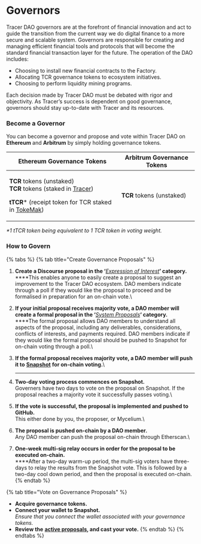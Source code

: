 # Governors

Tracer DAO governors are at the forefront of financial innovation and act to guide the transition from the current way we do digital finance to a more secure and scalable system. Governors are responsible for creating and managing efficient financial tools and protocols that will become the standard financial transaction layer for the future. The operation of the DAO includes:

* Choosing to install new financial contracts to the Factory.
* Allocating TCR governance tokens to ecosystem initiatives.
* Choosing to perform liquidity mining programs.

Each decision made by Tracer DAO must be debated with rigor and objectivity. As Tracer’s success is dependent on good governance, governors should stay up-to-date with Tracer and its resources.&#x20;

### Become a Governor

You can become a governor and propose and vote within Tracer DAO on **Ethereum** and **Arbitrum** by simply holding governance tokens.&#x20;

| Ethereum Governance Tokens                                                                                                                                                                                                                                         | Arbitrum Governance Tokens                                                   |
| ------------------------------------------------------------------------------------------------------------------------------------------------------------------------------------------------------------------------------------------------------------------ | ---------------------------------------------------------------------------- |
| <p><strong>TCR</strong> tokens (unstaked)<br><strong>TCR</strong> tokens (staked in <a href="https://gov.tracer.finance/#/dashboard">Tracer</a>)</p><p><strong>tTCR</strong>* (receipt token for TCR staked in <a href="https://www.tokemak.xyz/">TokeMak</a>)</p> | <p></p><p><strong>TCR</strong> tokens (unstaked)</p><p><strong></strong></p> |

_\*1 tTCR token being equivalent to 1 TCR token in voting weight._

### How to Govern

{% tabs %}
{% tab title="Create Governance Proposals" %}
1. **Create a Discourse proposal in the ‘**[_Expression of Interest_](https://discourse.tracer.finance/t/about-the-eoi-category/111)**’ category.**\
   ****This enables anyone to easily create a proposal to suggest an improvement to the Tracer DAO ecosystem. DAO members indicate through a poll if they would like the proposal to proceed and be formalised in preparation for an on-chain vote.\

2. **If your initial proposal receives majority vote, a DAO member will create a formal proposal in the ‘**[_System Proposals_](https://discourse.tracer.finance/c/dao-proposals/proposal-lobby/13)**‘ category.**\
   ****The formal proposal allows DAO members to understand all aspects of the proposal, including any deliverables, considerations, conflicts of interests, and payments required. DAO members indicate if they would like the formal proposal should be pushed to Snapshot for on-chain voting through a poll.\

3. **If the formal proposal receives majority vote, a DAO member will push it to** [**Snapshot**](https://snapshot.org/#/tracer.eth) **for on-chain voting.**\
   ****
4. **Two-day voting process commences on Snapshot.**\
   Governers have two days to vote on the proposal on Snapshot. If the proposal reaches a majority vote it successfully passes voting.\

5. **If the vote is successful, the proposal is implemented and pushed to GitHub.**\
   This either done by you, the proposer, or Mycelium.\

6. **The proposal is pushed on-chain by a DAO member.**\
   Any DAO member can push the proposal on-chain through Etherscan.\

7. **One-week multi-sig relay occurs in order for the proposal to be executed on-chain.**\
   ****After a two-day warm-up period, the multi-sig voters have three-days to relay the results from the Snapshot vote. This is followed by a two-day cool down period, and then the proposal is executed on-chain.
{% endtab %}

{% tab title="Vote on Governance Proposals" %}
* **Acquire governance tokens.**
* **Connect your wallet to Snapshot.**\
  _Ensure that you connect the wallet associated with your governance tokens._
* **Review the** [**active proposals**](https://snapshot.org/#/tracer.eth)**, and cast your vote.**
{% endtab %}
{% endtabs %}
